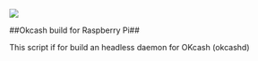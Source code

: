 ![](https://raw.githubusercontent.com/wareck/okcash_build/master/.docs/logo.png)

##Okcash build for Raspberry Pi##

This script if for build an headless daemon for OKcash (okcashd)
